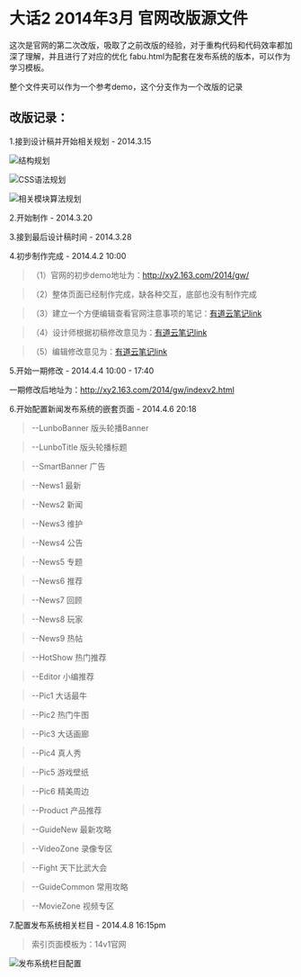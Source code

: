 大话2 2014年3月 官网改版源文件
=====

这次是官网的第二次改版，吸取了之前改版的经验，对于重构代码和代码效率都加深了理解，并且进行了对应的优化
fabu.html为配套在发布系统的版本，可以作为学习模板。

整个文件夹可以作为一个参考demo，这个分支作为一个改版的记录

改版记录：
---------
1.接到设计稿并开始相关规划 - 2014.3.15

![结构规划](http://117.18.10.164/2.jpg "初期结构规划")

![CSS语法规划](http://117.18.10.164/1.jpg "CSS语法规划")

![相关模块算法规划](http://117.18.10.164/3.jpg "相关模块算法规划")

2.开始制作 - 2014.3.20

3.接到最后设计稿时间 - 2014.3.28

4.初步制作完成 - 2014.4.2  10:00
>（1）官网的初步demo地址为：<a href="http://xy2.163.com/2014/gw/" target="_blank">http://xy2.163.com/2014/gw/</a>

>（2）整体页面已经制作完成，缺各种交互，底部也没有制作完成

>（3）建立一个方便编辑查看官网注意事项的笔记：<a href="http://note.youdao.com/share/?id=9cb34a908135877f5435d25d60db0d28&type=note" target="_blank">有道云笔记link</a>

>（4）设计师根据初稿修改意见为：<a href="http://note.youdao.com/share/?id=0f64c12116b1fab9eb8fae6a1c370477&type=note" target="_blank">有道云笔记link</a>

>（5）编辑修改意见为：<a href="http://note.youdao.com/share/?id=490c7cc2c38c39120965692b869cc0d7&type=note " target="_blank">有道云笔记link</a>

5.开始一期修改 - 2014.4.4 10:00 - 17:40

一期修改后地址为：<a href="http://xy2.163.com/2014/gw/indexv2.html" target="_blank">http://xy2.163.com/2014/gw/indexv2.html</a>

6.开始配置新闻发布系统的嵌套页面 - 2014.4.6 20:18

 >--LunboBanner 版头轮播Banner

 >--LunboTitle 版头轮播标题

 >--SmartBanner 广告

 >--News1 最新

 >--News2 新闻

 >--News3 维护

 >--News4 公告

 >--News5 专题

 >--News6 推荐

 >--News7 回顾

 >--News8 玩家

 >--News9 热帖

 >--HotShow 热门推荐

 >--Editor 小编推荐

 >--Pic1 大话最牛

 >--Pic2 热门牛图

 >--Pic3 大话画廊

 >--Pic4 真人秀

 >--Pic5 游戏壁纸

 >--Pic6 精美周边

 >--Product 产品推荐

 >--GuideNew 最新攻略

 >--VideoZone 录像专区

 >--Fight 天下比武大会

 >--GuideCommon 常用攻略

 >--MovieZone 视频专区


7.配置发布系统相关栏目 - 2014.4.8  16:15pm

>索引页面模板为：14v1官网

![发布系统栏目配置](http://117.18.10.164/fabu.jpg "发布系统栏目配置")   
